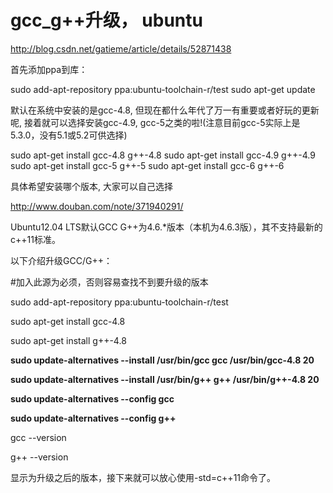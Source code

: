 # gcc_g++升级， ubuntu 

http://blog.csdn.net/gatieme/article/details/52871438

首先添加ppa到库：

sudo add-apt-repository ppa:ubuntu-toolchain-r/test sudo apt-get update

默认在系统中安装的是gcc-4.8, 但现在都什么年代了万一有重要或者好玩的更新呢, 接着就可以选择安装gcc-4.9, gcc-5之类的啦!(注意目前gcc-5实际上是5.3.0，没有5.1或5.2可供选择)

sudo apt-get install gcc-4.8 g++-4.8 sudo apt-get install gcc-4.9 g++-4.9 sudo apt-get install gcc-5 g++-5 sudo apt-get install gcc-6 g++-6

具体希望安装哪个版本, 大家可以自己选择

http://www.douban.com/note/371940291/

Ubuntu12.04 LTS默认GCC G++为4.6.*版本（本机为4.6.3版），其不支持最新的c++11标准。

以下介绍升级GCC/G++：

\#加入此源为必须，否则容易查找不到要升级的版本

sudo add-apt-repository ppa:ubuntu-toolchain-r/test

sudo apt-get install gcc-4.8

sudo apt-get install g++-4.8

**sudo update-alternatives --install /usr/bin/gcc gcc /usr/bin/gcc-4.8 20**

**sudo update-alternatives --install /usr/bin/g++ g++ /usr/bin/g++-4.8 20**

**sudo update-alternatives --config gcc**

**sudo update-alternatives --config g++**

gcc --version

g++ --version

显示为升级之后的版本，接下来就可以放心使用-std=c++11命令了。